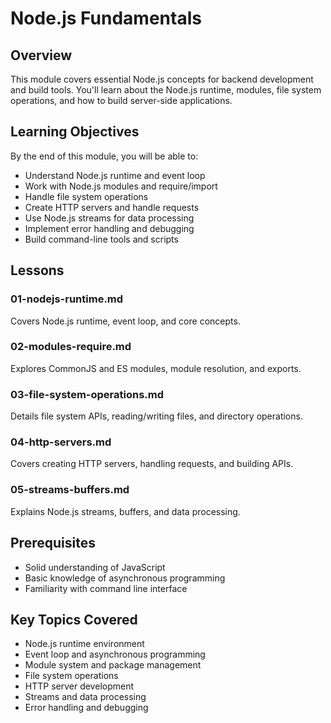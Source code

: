 # Node.js Fundamentals

## Overview
This module covers essential Node.js concepts for backend development and build tools. You'll learn about the Node.js runtime, modules, file system operations, and how to build server-side applications.

## Learning Objectives
By the end of this module, you will be able to:

- Understand Node.js runtime and event loop
- Work with Node.js modules and require/import
- Handle file system operations
- Create HTTP servers and handle requests
- Use Node.js streams for data processing
- Implement error handling and debugging
- Build command-line tools and scripts

## Lessons

### 01-nodejs-runtime.md
Covers Node.js runtime, event loop, and core concepts.

### 02-modules-require.md
Explores CommonJS and ES modules, module resolution, and exports.

### 03-file-system-operations.md
Details file system APIs, reading/writing files, and directory operations.

### 04-http-servers.md
Covers creating HTTP servers, handling requests, and building APIs.

### 05-streams-buffers.md
Explains Node.js streams, buffers, and data processing.

## Prerequisites
- Solid understanding of JavaScript
- Basic knowledge of asynchronous programming
- Familiarity with command line interface

## Key Topics Covered
- Node.js runtime environment
- Event loop and asynchronous programming
- Module system and package management
- File system operations
- HTTP server development
- Streams and data processing
- Error handling and debugging
